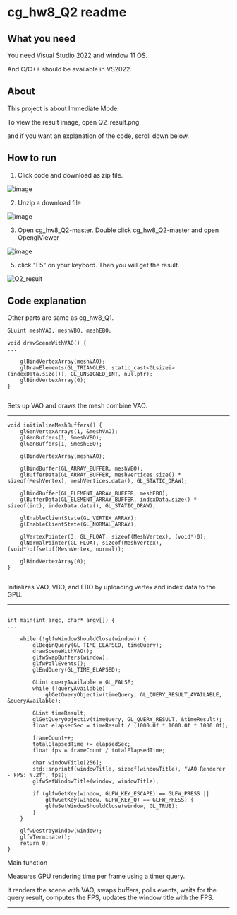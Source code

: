 # cg_hw8_Q2 readme

## What you need
You need Visual Studio 2022 and window 11 OS.

And C/C++ should be available in VS2022.

## About
This project is about Immediate Mode.

To view the result image, open Q2_result.png, 

and if you want an explanation of the code, scroll down below.

## How to run

1. Click code and download as zip file.
   
![image](https://github.com/user-attachments/assets/444acd84-7c81-419d-9b90-410cdc4641c7)

2. Unzip a download file

![image](https://github.com/user-attachments/assets/b0642fb7-286a-448a-b45c-bf7a5b292380)

3. Open cg_hw8_Q2-master. Double click cg_hw8_Q2-master and open OpenglViewer

![image](https://github.com/user-attachments/assets/64b5e066-7126-44d1-96fd-de18cfbde9c1)

5. click "F5" on your keybord. Then you will get the result.

![Q2_result](https://github.com/user-attachments/assets/a936a30f-bc03-49c9-a5ee-829610624ab6)


## Code explanation

Other parts are same as cg_hw8_Q1.

```
GLuint meshVAO, meshVBO, meshEBO;

void drawSceneWithVAO() {
...

    glBindVertexArray(meshVAO);
    glDrawElements(GL_TRIANGLES, static_cast<GLsizei>(indexData.size()), GL_UNSIGNED_INT, nullptr);
    glBindVertexArray(0);
}


```
Sets up VAO and draws the mesh combine VAO.

-------------


```
void initializeMeshBuffers() {
    glGenVertexArrays(1, &meshVAO);
    glGenBuffers(1, &meshVBO);
    glGenBuffers(1, &meshEBO);

    glBindVertexArray(meshVAO);

    glBindBuffer(GL_ARRAY_BUFFER, meshVBO);
    glBufferData(GL_ARRAY_BUFFER, meshVertices.size() * sizeof(MeshVertex), meshVertices.data(), GL_STATIC_DRAW);

    glBindBuffer(GL_ELEMENT_ARRAY_BUFFER, meshEBO);
    glBufferData(GL_ELEMENT_ARRAY_BUFFER, indexData.size() * sizeof(int), indexData.data(), GL_STATIC_DRAW);

    glEnableClientState(GL_VERTEX_ARRAY);
    glEnableClientState(GL_NORMAL_ARRAY);

    glVertexPointer(3, GL_FLOAT, sizeof(MeshVertex), (void*)0);
    glNormalPointer(GL_FLOAT, sizeof(MeshVertex), (void*)offsetof(MeshVertex, normal));

    glBindVertexArray(0);
}


```
Initializes VAO, VBO, and EBO by uploading vertex and index data to the GPU.


-----------
```

int main(int argc, char* argv[]) {
...

    while (!glfwWindowShouldClose(window)) {
        glBeginQuery(GL_TIME_ELAPSED, timeQuery);
        drawSceneWithVAO();
        glfwSwapBuffers(window);
        glfwPollEvents();
        glEndQuery(GL_TIME_ELAPSED);

        GLint queryAvailable = GL_FALSE;
        while (!queryAvailable)
            glGetQueryObjectiv(timeQuery, GL_QUERY_RESULT_AVAILABLE, &queryAvailable);

        GLint timeResult;
        glGetQueryObjectiv(timeQuery, GL_QUERY_RESULT, &timeResult);
        float elapsedSec = timeResult / (1000.0f * 1000.0f * 1000.0f);

        frameCount++;
        totalElapsedTime += elapsedSec;
        float fps = frameCount / totalElapsedTime;

        char windowTitle[256];
        std::snprintf(windowTitle, sizeof(windowTitle), "VAO Renderer - FPS: %.2f", fps);
        glfwSetWindowTitle(window, windowTitle);

        if (glfwGetKey(window, GLFW_KEY_ESCAPE) == GLFW_PRESS ||
            glfwGetKey(window, GLFW_KEY_Q) == GLFW_PRESS) {
            glfwSetWindowShouldClose(window, GL_TRUE);
        }
    }

    glfwDestroyWindow(window);
    glfwTerminate();
    return 0;
}
```
Main function

Measures GPU rendering time per frame using a timer query.

It renders the scene with VAO, swaps buffers, polls events, waits for the query result, computes the FPS, updates the window title with the FPS.


--------------
